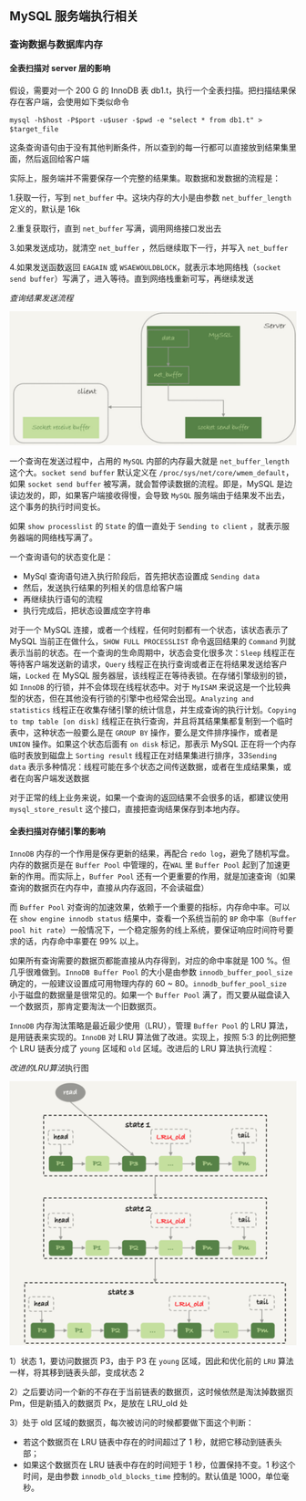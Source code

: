 ## MySQL 服务端执行相关

### 查询数据与数据库内存

#### 全表扫描对 server 层的影响

假设，需要对一个 200 G 的 InnoDB 表 db1.t，执行一个全表扫描。把扫描结果保存在客户端，会使用如下类似命令

```shell
mysql -h$host -P$port -u$user -$pwd -e "select * from db1.t" > $target_file
```

这条查询语句由于没有其他判断条件，所以查到的每一行都可以直接放到结果集里面，然后返回给客户端

实际上，服务端并不需要保存一个完整的结果集。取数据和发数据的流程是：

1.获取一行，写到 `net_buffer` 中。这块内存的大小是由参数 `net_buffer_length` 定义的，默认是 16k

2.重复获取行，直到 `net_buffer` 写满，调用网络接口发出去

3.如果发送成功，就清空 `net_buffer` ，然后继续取下一行，并写入 `net_buffer`

4.如果发送函数返回 `EAGAIN` 或 `WSAEWOULDBLOCK`，就表示本地网络栈（`socket send buffer`）写满了，进入等待。直到网络栈重新可写，再继续发送

*查询结果发送流程*

![](../Images/Performance/服务端查询结果发送流程.png)

一个查询在发送过程中，占用的 `MySQL` 内部的内存最大就是 `net_buffer_length` 这个大。`socket send buffer` 默认定义在 `/proc/sys/net/core/wmem_default`，如果 `socket send buffer` 被写满，就会暂停读数据的流程。即是，MySQL 是边读边发的，即，如果客户端接收得慢，会导致 `MySQL` 服务端由于结果发不出去，这个事务的执行时间变长。

如果 `show processlist` 的 `State` 的值一直处于 `Sending to client` ，就表示服务器端的网络栈写满了。

一个查询语句的状态变化是：

* MySql 查询语句进入执行阶段后，首先把状态设置成 `Sending data`
* 然后，发送执行结果的列相关的信息给客户端
* 再继续执行语句的流程
* 执行完成后，把状态设置成空字符串

对于一个 MySQL 连接，或者一个线程，任何时刻都有一个状态，该状态表示了 MySQL 当前正在做什么，`SHOW FULL PROCESSLIST` 命令返回结果的 `Command` 列就表示当前的状态。在一个查询的生命周期中，状态会变化很多次：`Sleep` 线程正在等待客户端发送新的请求，`Query` 线程正在执行查询或者正在将结果发送给客户端，`Locked` 在 MySQL 服务器层，该线程正在等待表锁。在存储引擎级别的锁，如 `InnoDB` 的行锁，并不会体现在线程状态中。对于 `MyISAM` 来说这是一个比较典型的状态，但在其他没有行锁的引擎中也经常会出现。`Analyzing and statistics`  线程正在收集存储引擎的统计信息，并生成查询的执行计划。`Copying to tmp table [on disk]` 线程正在执行查询，并且将其结果集都复制到一个临时表中，这种状态一般要么是在 `GROUP BY` 操作，要么是文件排序操作，或者是 `UNION` 操作。如果这个状态后面有 `on disk` 标记，那表示 MySQL 正在将一个内存临时表放到磁盘上 `Sorting result` 线程正在对结果集进行排序，33`Sending data` 表示多种情况：线程可能在多个状态之间传送数据，或者在生成结果集，或者在向客户端发送数据

对于正常的线上业务来说，如果一个查询的返回结果不会很多的话，都建议使用 `mysql_store_result` 这个接口，直接把查询结果保存到本地内存。

#### 全表扫描对存储引擎的影响

`InnoDB` 内存的一个作用是保存更新的结果，再配合 `redo log`，避免了随机写盘。内存的数据页是在 `Buffer Pool` 中管理的，在`WAL` 里 `Buffer Pool` 起到了加速更新的作用。而实际上，`Buffer Pool` 还有一个更重要的作用，就是加速查询（如果查询的数据页在内存中，直接从内存返回，不会读磁盘）

而 `Buffer Pool` 对查询的加速效果，依赖于一个重要的指标，内存命中率。可以在 `show engine innodb status` 结果中，查看一个系统当前的 `BP` 命中率（`Buffer pool hit rate`）一般情况下，一个稳定服务的线上系统，要保证响应时间符号要求的话，内存命中率要在 99% 以上。

如果所有查询需要的数据页都能直接从内存得到，对应的命中率就是 100 %。但几乎很难做到。`InnoDB Buffer Pool` 的大小是由参数 `innodb_buffer_pool_size` 确定的，一般建议设置成可用物理内存的 60 ~ 80。`innodb_buffer_pool_size` 小于磁盘的数据量是很常见的。如果一个 `Buffer Pool` 满了，而又要从磁盘读入一个数据页，那肯定要淘汰一个旧数据页。

`InnoDB` 内存淘汰策略是最近最少使用（LRU），管理 `Buffer Pool` 的 LRU 算法，是用链表来实现的。`InnoDB` 对 LRU 算法做了改进。实现上，按照 5:3 的比例把整个 LRU 链表分成了 `young` 区域和 `old` 区域。改进后的 LRU 算法执行流程：

*改进的LRU算法*执行图

![](../Images/Performance/Innodb改进LRU算法.png)

1）状态 1，要访问数据页 P3，由于 P3 在 `young` 区域，因此和优化前的 `LRU` 算法一样，将其移到链表头部，变成状态 2

2）之后要访问一个新的不存在于当前链表的数据页，这时候依然是淘汰掉数据页 Pm，但是新插入的数据页 Px，是放在 LRU_old 处

3）处于 old 区域的数据页，每次被访问的时候都要做下面这个判断：

* 若这个数据页在 LRU 链表中存在的时间超过了 1 秒，就把它移动到链表头部；
* 如果这个数据页在 LRU 链表中存在的时间短于 1 秒，位置保持不变。1 秒这个时间，是由参数 `innodb_old_blocks_time` 控制的。默认值是 1000，单位毫秒。







